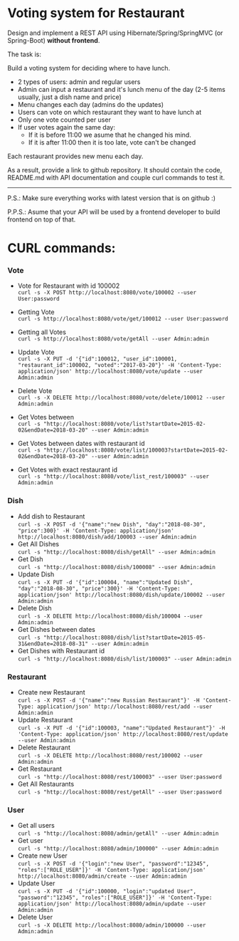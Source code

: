 # Voting system for Restaurant

Design and implement a REST API using Hibernate/Spring/SpringMVC (or Spring-Boot) **without frontend**.

The task is:

Build a voting system for deciding where to have lunch.

 * 2 types of users: admin and regular users
 * Admin can input a restaurant and it's lunch menu of the day (2-5 items usually, just a dish name and price)
 * Menu changes each day (admins do the updates)
 * Users can vote on which restaurant they want to have lunch at
 * Only one vote counted per user
 * If user votes again the same day:
    - If it is before 11:00 we asume that he changed his mind.
    - If it is after 11:00 then it is too late, vote can't be changed

Each restaurant provides new menu each day.

As a result, provide a link to github repository. It should contain the code, README.md with API documentation and couple curl commands to test it.

-----------------------------
P.S.: Make sure everything works with latest version that is on github :)

P.P.S.: Asume that your API will be used by a frontend developer to build frontend on top of that.


# CURL commands:

### Vote

* Vote for Restaurant with id 100002  
```curl -s -X POST http://localhost:8080/vote/100002 --user User:password```
* Getting Vote  
```curl -s http://localhost:8080/vote/get/100012 --user User:password```
* Getting all Votes  
```curl -s http://localhost:8080/vote/getAll --user Admin:admin```
* Update Vote  
```curl -s -X PUT -d '{"id":100012, "user_id":100001, "restaurant_id":100002, "voted":"2017-03-20"}' -H 'Content-Type: application/json' http://localhost:8080/vote/update --user Admin:admin```

* Delete Vote  
```curl -s -X DELETE http://localhost:8080/vote/delete/100012 --user Admin:admin```
* Get Votes between  
```curl -s "http://localhost:8080/vote/list?startDate=2015-02-02&endDate=2018-03-20" --user Admin:admin```
* Get Votes between dates with restaurant id  
```curl -s "http://localhost:8080/vote/list/100003?startDate=2015-02-02&endDate=2018-03-20" --user Admin:admin```
* Get Votes with exact restaurant id  
```curl -s "http://localhost:8080/vote/list_rest/100003" --user Admin:admin```

### Dish

* Add dish to Restaurant  
```curl -s -X POST -d '{"name":"new Dish", "day":"2018-08-30", "price":300}' -H 'Content-Type: application/json' http://localhost:8080/dish/add/100003 --user Admin:admin```
* Get All Dishes  
```curl -s "http://localhost:8080/dish/getAll" --user Admin:admin ```
* Get Dish  
```curl -s "http://localhost:8080/dish/100008" --user Admin:admin```
* Update Dish  
```curl -s -X PUT -d '{"id":100004, "name":"Updated Dish", "day":"2018-08-30", "price":300}' -H 'Content-Type: application/json' http://localhost:8080/dish/update/100002 --user Admin:admin```
* Delete Dish  
```curl -s -X DELETE http://localhost:8080/dish/100004 --user Admin:admin```
* Get Dishes between dates  
```curl -s "http://localhost:8080/dish/list?startDate=2015-05-31&endDate=2018-08-31" --user Admin:admin```
* Get Dishes with Restaurant id  
```curl -s "http://localhost:8080/dish/list/100003" --user Admin:admin```

### Restaurant

* Create new Restaurant  
```curl -s -X POST -d '{"name":"new Russian Restaurant"}' -H 'Content-Type: application/json' http://localhost:8080/rest/add --user Admin:admin```
* Update Restaurant  
```curl -s -X PUT -d '{"id":100003, "name":"Updated Restaurant"}' -H 'Content-Type: application/json' http://localhost:8080/rest/update --user Admin:admin```
* Delete Restaurant  
```curl -s -X DELETE http://localhost:8080/rest/100002 --user Admin:admin```
* Get Restaurant  
```curl -s "http://localhost:8080/rest/100003" --user User:password```
* Get All Restaurants  
```curl -s "http://localhost:8080/rest/getAll" --user User:password```

### User

* Get all users  
```curl -s "http://localhost:8080/admin/getAll" --user Admin:admin```
* Get user  
```curl -s "http://localhost:8080/admin/100000" --user Admin:admin```
* Create new User  
```curl -s -X POST -d '{"login":"new User", "password":"12345", "roles":["ROLE_USER"]}' -H 'Content-Type: application/json' http://localhost:8080/admin/create --user Admin:admin```
* Update User  
```curl -s -X PUT -d '{"id":100000, "login":"updated User", "password":"12345", "roles":["ROLE_USER"]}' -H 'Content-Type: application/json' http://localhost:8080/admin/update --user Admin:admin```
* Delete User  
```curl -s -X DELETE http://localhost:8080/admin/100000 --user Admin:admin```
